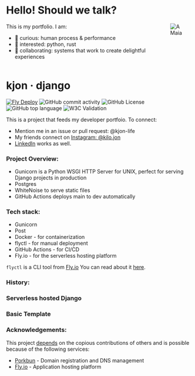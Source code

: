 

# Hello! Should we talk?

<div style="display:flex; align-items:flex-start;">
  <div>
    This is my portfolio. I am:
    <ul>
      <li>👀 curious: human process & performance</li>
      <li>🌱 interested: python, rust</li>
      <li>💞️ collaborating: systems that work to create delightful experiences</li>
    </ul>
  </div>
  <img src="https://user-images.githubusercontent.com/76539355/214731371-78cb7bcb-996d-4108-9872-7af758ed5647.png" alt="A Maia" style="margin-left:1rem;">
</div>


# kjon &middot; django  
[![Fly Deploy](https://github.com/kjon-life/kjon_django/actions/workflows/fly.yml/badge.svg)](https://github.com/kjon-life/kjon_django/actions/workflows/fly.yml) 
 ![GitHub commit activity](https://img.shields.io/github/commit-activity/y/kjon-life/kjon_django) 
 ![GitHub License](https://img.shields.io/github/license/kjon-life/kjon_django)
 ![GitHub top language](https://img.shields.io/github/languages/top/kjon-life/kjon_django)
 ![W3C Validation](https://img.shields.io/w3c-validation/html?targetUrl=https%3A%2F%2Fkjon.life) 
 
This is a project that feeds my developer portfoio. To connect:  
- Mention me in an issue or pull request: @kjon-life  
- My friends connect on [Instagram: @kilo.jon](https://www.instagram.com/kilo.jon/)   
- [LinkedIn](https://www.linkedin.com/in/jonhwilliams) works as well.


### Project Overview:
* Gunicorn is a Python WSGI HTTP Server for UNIX, perfect for serving Django projects in production
* Postgres
* WhiteNoise to serve static files
* GitHub Actions deploys main to dev automatically

### Tech stack:
* Gunicorn
* Post 
* Docker - for containerization
* flyctl - for manual deployment
* GitHub Actions - for CI/CD
* Fly.io - for the serverless hosting platform

```flyctl``` is a CLI tool from [Fly.io](http://fly.io)
You can read about it [here](https://fly.io/docs/hands-on/).

### History:  
### Serverless hosted Django


### Basic Template 


### Acknowledgements:

This project [depends](https://github.com/kjon-life/kjon-life/network/dependencies) on the copious contributions of others and is possible because of the following services:

- [Porkbun](https://porkbun.com/) - Domain registration and DNS management
- [Fly.io](https://fly.io/) - Application hosting platform
